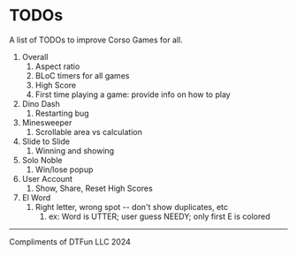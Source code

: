 # TODOs

A list of TODOs to improve Corso Games for all.

1. Overall
    1. Aspect ratio
    2. BLoC timers for all games
    3. High Score
    4. First time playing a game: provide info on how to play
2. Dino Dash
    1. Restarting bug
3. Minesweeper
    1. Scrollable area vs calculation
4. Slide to Slide
    1. Winning and showing
5. Solo Noble
    1. Win/lose popup
6. User Account
    1. Show, Share, Reset High Scores
7. El Word
    1. Right letter, wrong spot -- don't show duplicates, etc
        1. ex: Word is UTTER; user guess NEEDY; only first E is colored

---

Compliments of DTFun LLC 2024